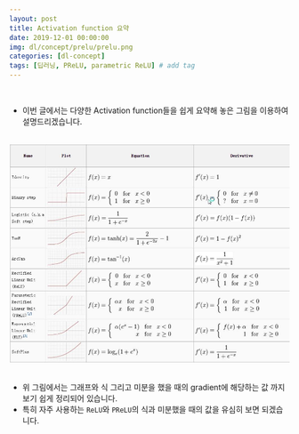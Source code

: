 ```yaml
---
layout: post
title: Activation function 요약
date: 2019-12-01 00:00:00
img: dl/concept/prelu/prelu.png
categories: [dl-concept] 
tags: [딥러닝, PReLU, parametric ReLU] # add tag
---
```


<br>

- 이번 글에서는 다양한 Activation function들을 쉽게 요약해 놓은 그림을 이용하여 설명드리겠습니다.

<br>
<center><img src="../assets/img/dl/concept/activation_functions/activation_functions.jpg" alt="Drawing" style="width: 800px;"/></center>
<br>

- 위 그림에서는 그래프와 식 그리고 미분을 했을 때의 gradient에 해당하는 값 까지 보기 쉽게 정리되어 있습니다.
- 특히 자주 사용하는 `ReLU`와 `PReLU`의 식과 미분했을 때의 값을 유심히 보면 되겠습니다.
